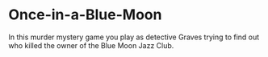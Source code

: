 # Once-in-a-Blue-Moon
In this murder mystery game you play as detective Graves trying to find out who killed the owner of the Blue Moon Jazz Club.
